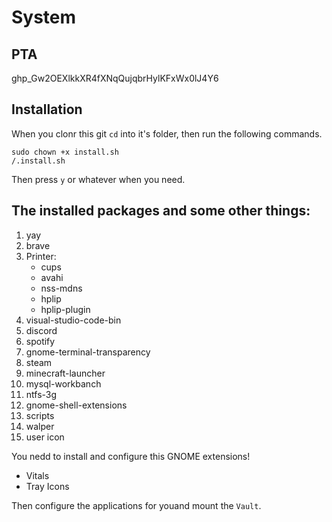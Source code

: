 # System

## PTA
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
## Installation
When you clonr this git `cd` into it's folder, then run the following commands.
```
sudo chown +x install.sh
/.install.sh
```
Then press `y` or whatever when you need.

## The installed packages and some other things: 
1. yay
2. brave
3. Printer:
   - cups
   - avahi
   - nss-mdns
   - hplip
   - hplip-plugin
4. visual-studio-code-bin
5. discord
6. spotify
7. gnome-terminal-transparency
8. steam
9. minecraft-launcher
10. mysql-workbanch
11. ntfs-3g
12. gnome-shell-extensions
13. scripts
14. walper
15. user icon

You nedd to install and configure this GNOME extensions!
- Vitals
- Tray Icons

Then configure the applications for youand mount the `Vault`.
